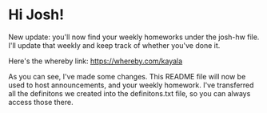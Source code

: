 # Hi Josh! #

New update: you'll now find your weekly homeworks under the josh-hw file. I'll update that weekly and keep track of whether you've done it. 

Here's the whereby link: https://whereby.com/kayala

As you can see, I've made some changes. This README file will now be used to host announcements, and your weekly homework. I've transferred all the definitons we created into the definitons.txt file, so you can always access those there. 

